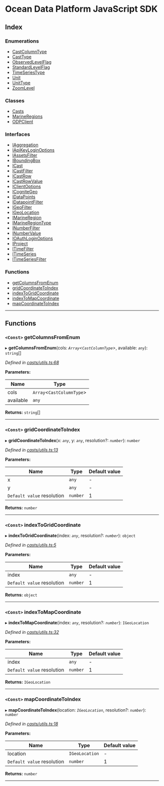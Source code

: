 
#  Ocean Data Platform JavaScript SDK

## Index

### Enumerations

* [CastColumnType](enums/castcolumntype.md)
* [CastType](enums/casttype.md)
* [ObservedLevelFlag](enums/observedlevelflag.md)
* [StandardLevelFlag](enums/standardlevelflag.md)
* [TimeSeriesType](enums/timeseriestype.md)
* [Unit](enums/unit.md)
* [UnitType](enums/unittype.md)
* [ZoomLevel](enums/zoomlevel.md)

### Classes

* [Casts](classes/casts.md)
* [MarineRegions](classes/marineregions.md)
* [ODPClient](classes/odpclient.md)

### Interfaces

* [IAggregation](interfaces/iaggregation.md)
* [IApiKeyLoginOptions](interfaces/iapikeyloginoptions.md)
* [IAssetsFilter](interfaces/iassetsfilter.md)
* [IBoundingBox](interfaces/iboundingbox.md)
* [ICast](interfaces/icast.md)
* [ICastFilter](interfaces/icastfilter.md)
* [ICastRow](interfaces/icastrow.md)
* [ICastRowValue](interfaces/icastrowvalue.md)
* [IClientOptions](interfaces/iclientoptions.md)
* [ICogniteGeo](interfaces/icognitegeo.md)
* [IDataPoints](interfaces/idatapoints.md)
* [IDatapointFilter](interfaces/idatapointfilter.md)
* [IGeoFilter](interfaces/igeofilter.md)
* [IGeoLocation](interfaces/igeolocation.md)
* [IMarineRegion](interfaces/imarineregion.md)
* [IMarineRegionType](interfaces/imarineregiontype.md)
* [INumberFilter](interfaces/inumberfilter.md)
* [INumberValue](interfaces/inumbervalue.md)
* [IOAuthLoginOptions](interfaces/ioauthloginoptions.md)
* [IProject](interfaces/iproject.md)
* [ITimeFilter](interfaces/itimefilter.md)
* [ITimeSeries](interfaces/itimeseries.md)
* [ITimeSeriesFilter](interfaces/itimeseriesfilter.md)

### Functions

* [getColumnsFromEnum](#getcolumnsfromenum)
* [gridCoordinateToIndex](#gridcoordinatetoindex)
* [indexToGridCoordinate](#indextogridcoordinate)
* [indexToMapCoordinate](#indextomapcoordinate)
* [mapCoordinateToIndex](#mapcoordinatetoindex)

---

## Functions

<a id="getcolumnsfromenum"></a>

### `<Const>` getColumnsFromEnum

▸ **getColumnsFromEnum**(cols: *`Array`<`CastColumnType`>*, available: *`any`*): `string`[]

*Defined in [casts/utils.ts:68](https://github.com/C4IROcean/ODP-sdk-js/blob/17df383/source/casts/utils.ts#L68)*

**Parameters:**

| Name | Type |
| ------ | ------ |
| cols | `Array`<`CastColumnType`> |
| available | `any` |

**Returns:** `string`[]

___
<a id="gridcoordinatetoindex"></a>

### `<Const>` gridCoordinateToIndex

▸ **gridCoordinateToIndex**(x: *`any`*, y: *`any`*, resolution?: *`number`*): `number`

*Defined in [casts/utils.ts:13](https://github.com/C4IROcean/ODP-sdk-js/blob/17df383/source/casts/utils.ts#L13)*

**Parameters:**

| Name | Type | Default value |
| ------ | ------ | ------ |
| x | `any` | - |
| y | `any` | - |
| `Default value` resolution | `number` | 1 |

**Returns:** `number`

___
<a id="indextogridcoordinate"></a>

### `<Const>` indexToGridCoordinate

▸ **indexToGridCoordinate**(index: *`any`*, resolution?: *`number`*): `object`

*Defined in [casts/utils.ts:5](https://github.com/C4IROcean/ODP-sdk-js/blob/17df383/source/casts/utils.ts#L5)*

**Parameters:**

| Name | Type | Default value |
| ------ | ------ | ------ |
| index | `any` | - |
| `Default value` resolution | `number` | 1 |

**Returns:** `object`

___
<a id="indextomapcoordinate"></a>

### `<Const>` indexToMapCoordinate

▸ **indexToMapCoordinate**(index: *`any`*, resolution?: *`number`*): `IGeoLocation`

*Defined in [casts/utils.ts:32](https://github.com/C4IROcean/ODP-sdk-js/blob/17df383/source/casts/utils.ts#L32)*

**Parameters:**

| Name | Type | Default value |
| ------ | ------ | ------ |
| index | `any` | - |
| `Default value` resolution | `number` | 1 |

**Returns:** `IGeoLocation`

___
<a id="mapcoordinatetoindex"></a>

### `<Const>` mapCoordinateToIndex

▸ **mapCoordinateToIndex**(location: *`IGeoLocation`*, resolution?: *`number`*): `number`

*Defined in [casts/utils.ts:18](https://github.com/C4IROcean/ODP-sdk-js/blob/17df383/source/casts/utils.ts#L18)*

**Parameters:**

| Name | Type | Default value |
| ------ | ------ | ------ |
| location | `IGeoLocation` | - |
| `Default value` resolution | `number` | 1 |

**Returns:** `number`

___

